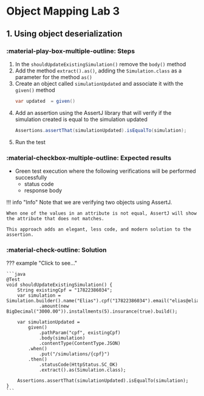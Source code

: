 # Object Mapping Lab 3

## 1. Using object deserialization

### :material-play-box-multiple-outline: Steps

1. In the `shouldUpdateExistingSimulation()` remove the `body()` method
2. Add the method `extract().as()`, adding the `Simulation.class` as a parameter for the method `as()`
3. Create an object called `simulationUpdated` and associate it with the `given()` method
    ```java
    var updated  = given()
    ```
4. Add an assertion using the AssertJ library that will verify if the simulation created is equal to the simulation updated
    ```java
    Assertions.assertThat(simulationUpdated).isEqualTo(simulation);
    ```
5. Run the test

### :material-checkbox-multiple-outline: Expected results

- Green test execution where the following verifications will be performed successfully
    - status code
    - response body

!!! info "Info"
    Note that we are verifying two objects using AssertJ.

    When one of the values in an attribute is not equal, AssertJ will show the attribute that does not matches.

    This approach adds an elegant, less code, and modern solution to the assertion.

### :material-check-outline: Solution

??? example "Click to see..."

    ```java
    @Test
    void shouldUpdateExistingSimulation() {
        String existingCpf = "17822386034";
        var simulation = Simulation.builder().name("Elias").cpf("17822386034").email("elias@eliasnogueira.com")
                .amount(new BigDecimal("3000.00")).installments(5).insurance(true).build();

        var simulationUpdated =
            given()
                .pathParam("cpf", existingCpf)
                .body(simulation)
                .contentType(ContentType.JSON)
            .when()
                .put("/simulations/{cpf}")
            .then()
                .statusCode(HttpStatus.SC_OK)
                .extract().as(Simulation.class);

        Assertions.assertThat(simulationUpdated).isEqualTo(simulation);
    }
    ```